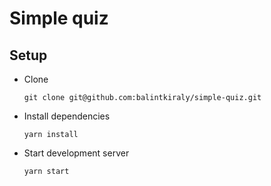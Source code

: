 # Simple quiz

## Setup

- Clone

  `git clone git@github.com:balintkiraly/simple-quiz.git`

- Install dependencies

  `yarn install`

- Start development server

  `yarn start`
